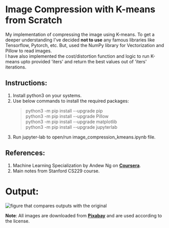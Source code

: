 # Image Compression with K-means from Scratch
My implementation of compressing the image using K-means. To get a deeper understanding I've decided **not to use** any famous libraries like Tensorflow, Pytorch, etc. But, used the NumPy library for Vectorization and Pillow to read images.  
I have also implemented the cost/distortion function and logic to run K-means upto provided 'iters' and return the best values out of 'iters' iterations.  

## Instructions:
1) Install python3 on your systems.
2) Use below commands to install the required packages:
    >python3 -m pip install --upgrade pip  
    >python3 -m pip install --upgrade Pillow  
    >python3 -m pip install --upgrade matplotlib  
    >python3 -m pip install --upgrade jupyterlab  
3) Run jupyter-lab to open/run image_compression_kmeans.ipynb file.  

## References:
1) Machine Learning Specialization by Andew Ng on [**Coursera**](https://www.coursera.org/specializations/machine-learning-introduction).  
2) Main notes from Stanford CS229 course.  

# Output:
![figure that compares outputs with the original](https://github.com/singh-jagjot/image-compression-with-K-means/blob/main/output/results.png)

**Note**: All images are downloaded from [**Pixabay**](https://pixabay.com) and are used according to the license.